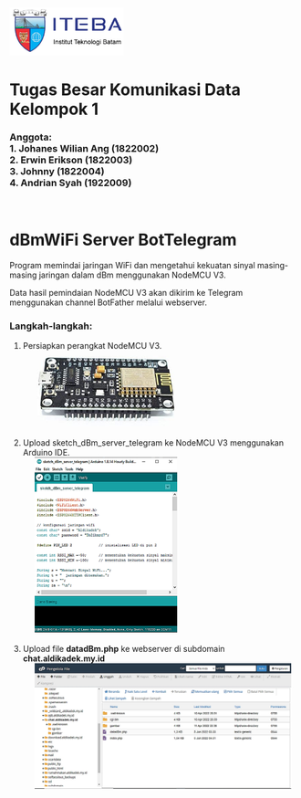 <img src="Gambar/logo_iteba.png" alt="Logo Iteba" width="200"/>

# Tugas Besar Komunikasi Data Kelompok 1

### Anggota:<br>1. Johanes Wilian Ang (1822002)<br>2. Erwin Erikson (1822003)<br>3. Johnny (1822004)<br>4. Andrian Syah (1922009)

<br>

# __dBmWiFi Server BotTelegram__
Program memindai jaringan WiFi dan mengetahui kekuatan sinyal masing-masing jaringan dalam dBm menggunakan NodeMCU V3.

Data hasil pemindaian NodeMCU V3 akan dikirim ke Telegram menggunakan channel BotFather melalui webserver.

### Langkah-langkah:
<ol>
    <li>Persiapkan perangkat NodeMCU V3.<br><img src="Gambar/nodemcu.jpg" alt="NodeMCU V3" width="250" style="margin-left: 20px"/><br><br></li>
    <li>Upload sketch_dBm_server_telegram ke NodeMCU V3 menggunakan Arduino IDE.<br><img src="Gambar/arduino_ide.jpg" alt="NodeMCU V3" width="250" style="margin-left: 20px"/><br><br></li>
    <li>Upload file <b>datadBm.php</b> ke webserver di subdomain <b>chat.aldikadek.my.id</b><br><img src="Gambar/webserver.jpg" alt="NodeMCU V3" width="450" style="margin-left: 20px"/></li>
</ol>






